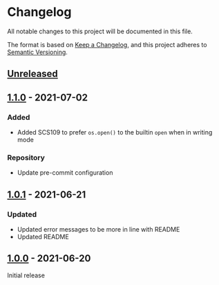# Changelog

All notable changes to this project will be documented in this file.

The format is based on [Keep a Changelog](https://keepachangelog.com/en/1.0.0/),
and this project adheres to [Semantic Versioning](https://semver.org/spec/v2.0.0.html).

## [Unreleased]

## [1.1.0] - 2021-07-02

### Added

-   Added SCS109 to prefer `os.open()` to the builtin `open` when in writing mode

### Repository

-   Update pre-commit configuration

## [1.0.1] - 2021-06-21

### Updated

-   Updated error messages to be more in line with README
-   Updated README

## [1.0.0] - 2021-06-20

Initial release

[Unreleased]: https://github.com/Takishima/flake8-secure-coding-standard/compare/1.1.0...HEAD

[1.1.0]: https://github.com/Takishima/flake8-secure-coding-standard/compare/1.0.1...1.1.0

[1.0.1]: https://github.com/Takishima/flake8-secure-coding-standard/compare/v1.0.0...v1.0.1

[1.0.0]: https://github.com/Takishima/flake8-secure-coding-standard/compare/c18cc7130a40405bd92e49b22675e8ddbe0bc8cd...v1.0.0
